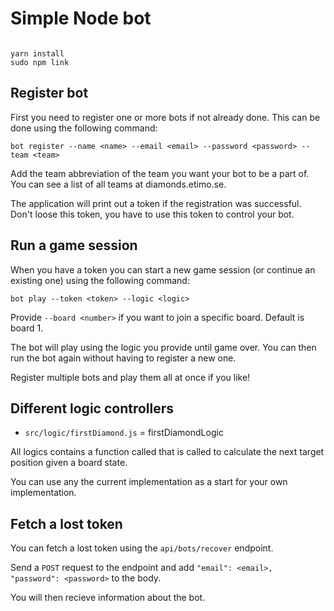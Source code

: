 # Simple Node bot

```

yarn install
sudo npm link

```

## Register bot

First you need to register one or more bots if not already done. This can be done using the following command:

`bot register --name <name> --email <email> --password <password> --team <team>`

Add the team abbreviation of the team you want your bot to be a part of.
You can see a list of all teams at diamonds.etimo.se.

The application will print out a token if the registration was successful. Don't loose this token, you have to use this token to control your bot.

## Run a game session

When you have a token you can start a new game session (or continue an existing one) using the following command:

`bot play --token <token> --logic <logic>`

Provide `--board <number>` if you want to join a specific board. Default is board 1.

The bot will play using the logic you provide until game over. You can then run the bot again without having to register a new one.

Register multiple bots and play them all at once if you like!

## Different logic controllers

- `src/logic/firstDiamond.js` = firstDiamondLogic

All logics contains a function called that is called to calculate the next target position given a board state.

You can use any the current implementation as a start for your own implementation.

## Fetch a lost token

You can fetch a lost token using the `api/bots/recover` endpoint.

Send a `POST` request to the endpoint and add `"email": <email>, "password": <password>` to the body.

You will then recieve information about the bot.
